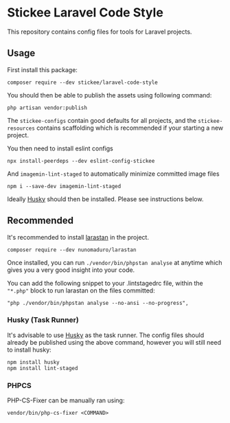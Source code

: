 # Stickee Laravel Code Style

This repository contains config files for tools for Laravel projects.

## Usage

First install this package:

```
composer require --dev stickee/laravel-code-style
```

You should then be able to publish the assets using following command:
```
php artisan vendor:publish
```

The `stickee-configs` contain good defaults for all projects, and the `stickee-resources` contains 
scaffolding which is recommended if your starting a new project.

You then need to install eslint configs

```
npx install-peerdeps --dev eslint-config-stickee
```

And `imagemin-lint-staged` to automatically minimize committed image files

```
npm i --save-dev imagemin-lint-staged
```

Ideally [Husky](https://github.com/typicode/husky) should then be installed. Please see instructions below.

## Recommended

It's recommended to install [larastan](https://github.com/nunomaduro/larastan) in the project.

```
composer require --dev nunomaduro/larastan
```

Once installed, you can run `./vendor/bin/phpstan analyse` at anytime which gives you a very good insight into your code.

You can add the following snippet to your .lintstagedrc file, within the `"*.php"` block to run larastan on the files committed:

```
"php ./vendor/bin/phpstan analyse --no-ansi --no-progress",
```

### Husky (Task Runner)

It's advisable to use [Husky](https://github.com/typicode/husky) as the task runner. The config files 
should already be published using the above command, however you will still need to install husky:

```
npm install husky
npm install lint-staged
```

### PHPCS

PHP-CS-Fixer can be manually ran using:

```
vendor/bin/php-cs-fixer <COMMAND>
```
